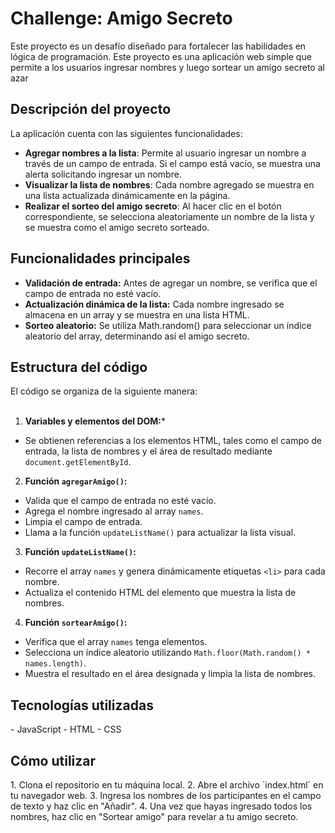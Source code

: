 <h1>Challenge: Amigo Secreto </h1>
Este proyecto es un desafío diseñado para fortalecer las habilidades en lógica de programación. Este proyecto es una aplicación web simple que permite a los usuarios ingresar nombres y luego sortear un amigo secreto al azar

<h2>Descripción del proyecto</h2>
La aplicación cuenta con las siguientes funcionalidades:

- **Agregar nombres a la lista**: Permite al usuario ingresar un nombre a través de un campo de entrada. Si el campo está vacío, se muestra una alerta solicitando ingresar un nombre.
- **Visualizar la lista de nombres**: Cada nombre agregado se muestra en una lista actualizada dinámicamente en la página.
- **Realizar el sorteo del amigo secreto**: Al hacer clic en el botón correspondiente, se selecciona aleatoriamente un nombre de la lista y se muestra como el amigo secreto sorteado.

<h2>Funcionalidades principales</h2>

- **Validación de entrada:**
Antes de agregar un nombre, se verifica que el campo de entrada no esté vacío.
- **Actualización dinámica de la lista:**
Cada nombre ingresado se almacena en un array y se muestra en una lista HTML.
- **Sorteo aleatorio:**
Se utiliza Math.random() para seleccionar un índice aleatorio del array, determinando así el amigo secreto.

<h2>Estructura del código</h2>
El código se organiza de la siguiente manera: <br></br>

1. **Variables y elementos del DOM:***
- Se obtienen referencias a los elementos HTML, tales como el campo de entrada, la lista de nombres y el área de resultado mediante `document.getElementById`.

2. **Función `agregarAmigo()`:**
- Valida que el campo de entrada no esté vacío.
- Agrega el nombre ingresado al array `names`.
- Limpia el campo de entrada.
- Llama a la función `updateListName()` para actualizar la lista visual.

3. **Función `updateListName()`:**
- Recorre el array `names` y genera dinámicamente etiquetas `<li>` para cada nombre.
- Actualiza el contenido HTML del elemento que muestra la lista de nombres.

4. **Función `sortearAmigo()`:**
- Verifica que el array `names` tenga elementos.
- Selecciona un índice aleatorio utilizando `Math.floor(Math.random() * names.length)`.
- Muestra el resultado en el área designada y limpia la lista de nombres.

<h2>Tecnologías utilizadas</h2>
- JavaScript
- HTML
- CSS

<h2>Cómo utilizar</h2>
1. Clona el repositorio en tu máquina local.
2. Abre el archivo `index.html` en tu navegador web.
3. Ingresa los nombres de los participantes en el campo de texto y haz clic en "Añadir".
4. Una vez que hayas ingresado todos los nombres, haz clic en "Sortear amigo" para revelar a tu amigo secreto.
